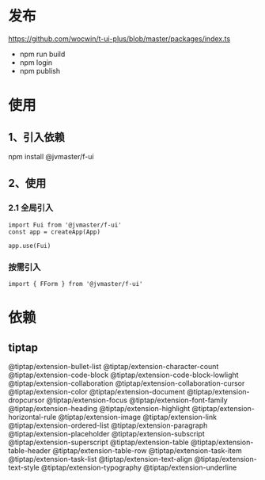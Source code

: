 # 发布
https://github.com/wocwin/t-ui-plus/blob/master/packages/index.ts
- npm run build
- npm login
- npm publish

# 使用
## 1、引入依赖
npm install @jvmaster/f-ui

## 2、使用
### 2.1 全局引入
```
import Fui from '@jvmaster/f-ui'
const app = createApp(App)

app.use(Fui)
```

### 按需引入
```
import { FForm } from '@jvmaster/f-ui'

```


# 依赖
## tiptap
@tiptap/extension-bullet-list 
@tiptap/extension-character-count 
@tiptap/extension-code-block 
@tiptap/extension-code-block-lowlight 
@tiptap/extension-collaboration 
@tiptap/extension-collaboration-cursor 
@tiptap/extension-color 
@tiptap/extension-document 
@tiptap/extension-dropcursor 
@tiptap/extension-focus 
@tiptap/extension-font-family 
@tiptap/extension-heading 
@tiptap/extension-highlight 
@tiptap/extension-horizontal-rule 
@tiptap/extension-image 
@tiptap/extension-link 
@tiptap/extension-ordered-list
@tiptap/extension-paragraph 
@tiptap/extension-placeholder 
@tiptap/extension-subscript
@tiptap/extension-superscript 
@tiptap/extension-table 
@tiptap/extension-table-header 
@tiptap/extension-table-row 
@tiptap/extension-task-item 
@tiptap/extension-task-list 
@tiptap/extension-text-align 
@tiptap/extension-text-style 
@tiptap/extension-typography 
@tiptap/extension-underline  